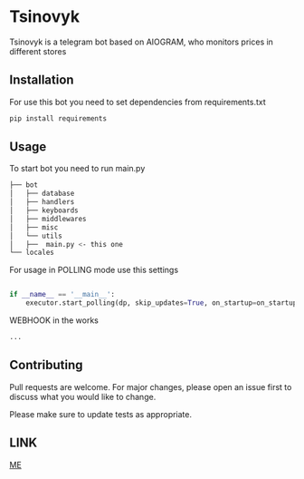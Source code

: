 # Tsinovyk

Tsinovyk is a telegram bot based on AIOGRAM, who monitors prices in different stores

## Installation

For use this bot you need to set dependencies from requirements.txt

```bash
pip install requirements
```
## Usage
To start bot you need to run main.py
```bash
├── bot
│   ├── database
│   ├── handlers
│   ├── keyboards
│   ├── middlewares
│   ├── misc
│   └── utils
│   ├──  main.py <- this one
└── locales
```

For usage in POLLING mode use this settings
```python

if __name__ == '__main__':
    executor.start_polling(dp, skip_updates=True, on_startup=on_startup)

```
WEBHOOK in the works
```python
...
```

## Contributing

Pull requests are welcome. For major changes, please open an issue first
to discuss what you would like to change.

Please make sure to update tests as appropriate.

## LINK

[ME](https://t.me/oleh_harasymiuk/)